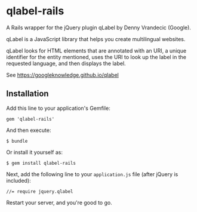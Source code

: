 qlabel-rails
============

A Rails wrapper for the jQuery plugin qLabel by Denny Vrandecic (Google).

qLabel is a JavaScript library that helps you create multilingual websites.

qLabel looks for HTML elements that are annotated with an URI, a unique
identifier for the entity mentioned, uses the URI to look up the label
in the requested language, and then displays the label.

See https://googleknowledge.github.io/qlabel

## Installation

Add this line to your application's Gemfile:

    gem 'qlabel-rails'

And then execute:

    $ bundle

Or install it yourself as:

    $ gem install qlabel-rails

Next, add the following line to your `application.js` file (after jQuery is included):

    //= require jquery.qlabel

Restart your server, and you're good to go.


